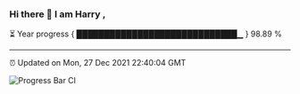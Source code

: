 ### Hi there 👋 I am Harry , 

⏳ Year progress { █████████████████████████████▁ } 98.89 %

---

⏰ Updated on Mon, 27 Dec 2021 22:40:04 GMT

![Progress Bar CI](https://github.com/duykhang68/duykhang68/workflows/Progress%20Bar%20CI/badge.svg)
